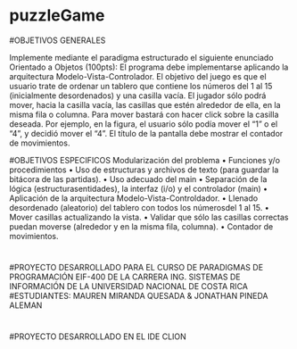 # puzzleGame
#OBJETIVOS GENERALES

Implemente mediante el paradigma estructurado el siguiente enunciado Orientado a Objetos
(100pts):
El programa debe implementarse aplicando la arquitectura Modelo-Vista-Controlador.
El objetivo del juego es que el usuario trate de ordenar un tablero que contiene los
números del 1 al 15 (inicialmente desordenados) y una casilla vacía.
El jugador sólo podrá mover, hacia la casilla vacía, las casillas que estén alrededor de
ella, en la misma fila o columna. Para mover bastará con hacer click sobre la casilla
deseada. Por ejemplo, en la figura, el usuario sólo podía mover el “1” o el “4”, y decidió
mover el “4”. El título de la pantalla debe mostrar el contador de movimientos.

#OBJETIVOS ESPECIFICOS
Modularización del problema
• Funciones y/o procedimientos
• Uso de estructuras y archivos de
texto (para guardar la bitácora de las
partidas).
• Uso adecuado del main
• Separación de la lógica (estructurasentidades), la interfaz (i/o) y el
controlador (main)
• Aplicación de la arquitectura Modelo-Vista-Controldador.
• Llenado desordenado (aleatorio) del tablero con todos los númerosdel 1 al 15.
• Mover casillas actualizando la vista.
• Validar que sólo las casillas correctas puedan moverse (alrededor y en la misma fila,
columna).
• Contador de movimientos.
#
#PROYECTO DESARROLLADO PARA EL CURSO DE PARADIGMAS DE PROGRAMACIÓN EIF-400 DE LA CARRERA ING. SISTEMAS DE INFORMACIÓN DE LA UNIVERSIDAD NACIONAL DE COSTA RICA
#ESTUDIANTES: MAUREN MIRANDA QUESADA & JONATHAN PINEDA ALEMAN
#
#PROYECTO DESARROLLADO EN EL IDE CLION
